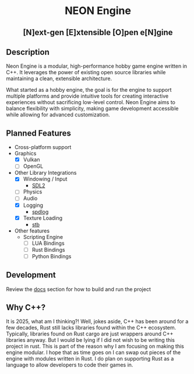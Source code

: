 <h1 style="text-align: center">NEON Engine</h1>

<h2 style="text-align: center">[N]ext-gen [E]xtensible [O]pen e[N]gine</h2>

## Description

Neon Engine is a modular, high-performance hobby game engine written in C++.
It leverages the power of existing open source libraries while maintaining a clean,
extensible architecture.

What started as a hobby engine, the goal is for the engine to support multiple platforms
and provide intuitive tools for creating interactive experiences without sacrificing low-level control.
Neon Engine aims to balance flexibility with simplicity, making game development accessible
while allowing for advanced customization.

## Planned Features

- Cross-platform support
- Graphics
  - [x] Vulkan
  - [ ] OpenGL
- Other Library Integrations
  - [x] Windowing / Input
    - [SDL2](https://wiki.libsdl.org/SDL2/Introduction)
  - [ ] Physics
  - [ ] Audio
  - [x] Logging
    - [spdlog](https://github.com/gabime/spdlog)
  - [x] Texture Loading
    - [stb](https://github.com/nothings/stb)
- Other features
  - Scripting Engine
    - [ ] LUA Bindings
    - [ ] Rust Bindings
    - [ ] Python Bindings

## Development
Review the [docs](./docs) section for how to build and run the project

## Why C++?
It is 2025, what am I thinking?! Well, jokes aside, C++ has been around for a few decades, Rust still lacks libraries found within
the C++ ecosystem. Typically, libraries found on Rust cargo are just wrappers around C++ libraries anyway.
But I would be lying if I did not wish to be writing this project in rust. This is part of the reason why I am
focusing on making this engine modular. I hope that as time goes on I can swap out pieces of the engine with modules
written in Rust. I do plan on supporting Rust as a language to allow developers to code their games in.
